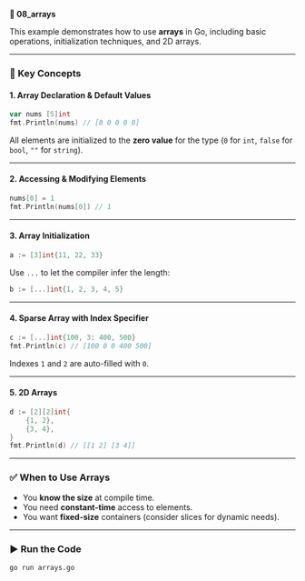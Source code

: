 **📁 08_arrays**

This example demonstrates how to use **arrays** in Go, including basic operations, initialization techniques, and 2D arrays.

---

### 🧠 Key Concepts

#### 1. **Array Declaration & Default Values**

```go
var nums [5]int
fmt.Println(nums) // [0 0 0 0 0]
```

All elements are initialized to the **zero value** for the type (`0` for `int`, `false` for `bool`, `""` for `string`).

---

#### 2. **Accessing & Modifying Elements**

```go
nums[0] = 1
fmt.Println(nums[0]) // 1
```

---

#### 3. **Array Initialization**

```go
a := [3]int{11, 22, 33}
```

Use `...` to let the compiler infer the length:

```go
b := [...]int{1, 2, 3, 4, 5}
```

---

#### 4. **Sparse Array with Index Specifier**

```go
c := [...]int{100, 3: 400, 500}
fmt.Println(c) // [100 0 0 400 500]
```

Indexes `1` and `2` are auto-filled with `0`.

---

#### 5. **2D Arrays**

```go
d := [2][2]int{
	{1, 2},
	{3, 4},
}
fmt.Println(d) // [[1 2] [3 4]]
```

---

### ✅ When to Use Arrays

- You **know the size** at compile time.
- You need **constant-time** access to elements.
- You want **fixed-size** containers (consider slices for dynamic needs).

---

### ▶️ Run the Code

```bash
go run arrays.go
```